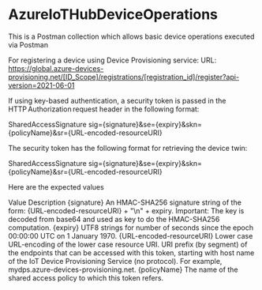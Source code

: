 # AzureIoTHubDeviceOperations
This is a Postman collection which allows basic device operations executed via Postman

For registering a device using Device Provisioning service:
URL: https://global.azure-devices-provisioning.net/[ID_Scope]/registrations/[registration_id]/register?api-version=2021-06-01

If using key-based authentication, a security token is passed in the HTTP Authorization request header in the following format:

SharedAccessSignature sig={signature}&se={expiry}&skn={policyName}&sr={URL-encoded-resourceURI}


The security token has the following format for retrieving the device twin:

SharedAccessSignature sig={signature}&se={expiry}&skn={policyName}&sr={URL-encoded-resourceURI}

Here are the expected values

Value	Description
{signature}	An HMAC-SHA256 signature string of the form: {URL-encoded-resourceURI} + "\n" + expiry. Important: The key is decoded from base64 and used as key to do the HMAC-SHA256 computation.
{expiry}	UTF8 strings for number of seconds since the epoch 00:00:00 UTC on 1 January 1970.
{URL-encoded-resourceURI}	Lower case URL-encoding of the lower case resource URI. URI prefix (by segment) of the endpoints that can be accessed with this token, starting with host name of the IoT Device Provisioning Service (no protocol). For example, mydps.azure-devices-provisioning.net.
{policyName}	The name of the shared access policy to which this token refers.
